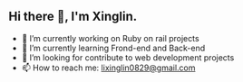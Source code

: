 ## Hi there 👋, I'm Xinglin.
- 🔭 I’m currently working on Ruby on rail projects
- 🌱 I’m currently learning Frond-end and Back-end
- 🤔 I’m looking for contribute to web development projects
- 📫 How to reach me: lixinglin0829@gmail.com

<!--
**xinglin2016/xinglin2016** is a ✨ _special_ ✨ repository because its `README.md` (this file) appears on your GitHub profile.

Here are some ideas to get you started:

- 🔭 I’m currently working on ...
- 🌱 I’m currently learning ...
- 👯 I’m looking to collaborate on ...
- 🤔 I’m looking for help with ...
- 💬 Ask me about ...
- 📫 How to reach me: ...
- 😄 Pronouns: ...
- ⚡ Fun fact: ...
-->
